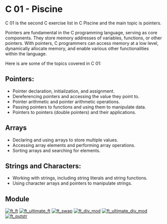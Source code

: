 # C 01 - Piscine

C 01 is the second C exercise list in C Piscine and the main topic is pointers.

Pointers are fundamental in the C programming language, serving as core components. They store memory addresses of variables, functions, or other pointers. With pointers, C programmers can access memory at a low level, dynamically allocate memory, and enable various other functionalities within the language.

Here is are some of the topics covered in C 01:

## Pointers:

- Pointer declaration, initialization, and assignment.
- Dereferencing pointers and accessing the value they point to.
- Pointer arithmetic and pointer arithmetic operations.
- Passing pointers to functions and using them to manipulate data.
- Pointers to pointers (double pointers) and their applications.

## Arrays

- Declaring and using arrays to store multiple values.
- Accessing array elements and performing array operations.
- Sorting arrays and searching for elements.

## Strings and Characters:

- Working with strings, including string literals and string functions.
- Using character arrays and pointers to manipulate strings.

## Module

[![ft_ft](https://img.shields.io/badge/c_00-ft__ft-skyblue?style=for-the-badge&logo=42)](https://github.com/willtrigo/42_piscine/tree/main/c/c_01/ex00/ft_ft.c)
[![ft_ultimate_ft](https://img.shields.io/badge/c_01-ft__ultimate__ft-skyblue?style=for-the-badge&logo=42)](https://github.com/willtrigo/42_piscine/tree/main/c/c_01/ex01/ft_ultimate_ft.c)
[![ft_swap](https://img.shields.io/badge/c_02-ft__swap-skyblue?style=for-the-badge&logo=42)](https://github.com/willtrigo/42_piscine/tree/main/c/c_01/ex02/ft_swap.c)
[![ft_div_mod](https://img.shields.io/badge/c_03-ft__div__mod-skyblue?style=for-the-badge&logo=42)](https://github.com/willtrigo/42_piscine/tree/main/c/c_01/ex03/ft_div_mod.c)
[![ft_ultimate_div_mod](https://img.shields.io/badge/c_04-ft__ultimate__div__mod-skyblue?style=for-the-badge&logo=42)](https://github.com/willtrigo/42_piscine/tree/main/c/c_01/ex04/ft_ultimate_div_mod.c)
[![ft_putstr](https://img.shields.io/badge/c_05-ft__putstr-skyblue?style=for-the-badge&logo=42)](https://github.com/willtrigo/42_piscine/tree/main/c/c_01/ex05/ft_putstr.c)

